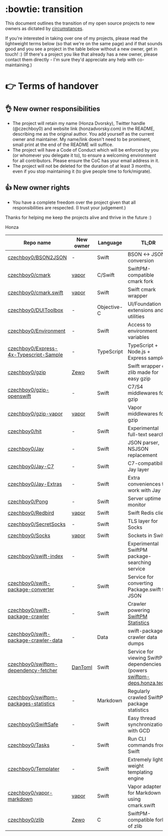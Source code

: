 # :bowtie: transition

This document outlines the transition of my open source projects to new owners as dictated by [circumstances](https://twitter.com/czechboy0/status/762662990135062528). 

If you're interested in taking over one of my projects, please read the lightweight terms below (so that we're on the same page) and if that sounds good and you see a project in the table below without a new owner, get in touch! :) (If there's a project you like that already has a new owner, please contact them directly - I'm sure they'd appreciate any help with co-maintaining.)

# :point_right: Terms of handover
## :ok_hand: New owner responsibilities

- The project will retain my name (Honza Dvorsky), Twitter handle (@czechboy0) and website link (honzadvorsky.com) in the README, describing me as the original author. You add yourself as the current owner and maintainer. My name/link doesn't need to be prominent, small print at the end of the README will suffice.
- The project will have a Code of Conduct which will be enforced by you (or whomever you delegate it to), to ensure a welcoming environment for all contributors. Please ensure the CoC has your email address in it.
- The project will not be deleted for the duration of at least 3 months, even if you stop maintaining it (to give people time to fork/migrate).

## :thumbsup: New owner rights

- You have a complete freedom over the project given that all responsibilities are respected. (I trust your judgement.)

Thanks for helping me keep the projects alive and thrive in the future :) 

Honza

| Repo name | New owner | Language | TL;DR |
| --- | --- | --- | --- |
| [czechboy0/BSON2JSON](https://github.com/czechboy0/BSON2JSON) | - | Swift | BSON <-> JSON conversion |
| [czechboy0/cmark](https://github.com/czechboy0/cmark) | [vapor](https://github.com/vapor/cmark) | C/Swift | SwiftPM-compatible cmark fork |
| [czechboy0/cmark.swift](https://github.com/czechboy0/cmark.swift) | [vapor](https://github.com/vapor/cmark.swift) | Swift | Swift cmark wrapper |
| [czechboy0/DUIToolbox](https://github.com/czechboy0/DUIToolbox) | - | Objective-C | UI/Foundation extensions and utilities |
| [czechboy0/Environment](https://github.com/czechboy0/Environment) | - | Swift | Access to environment variables |
| [czechboy0/Express-4x-Typescript-Sample](https://github.com/czechboy0/Express-4x-Typescript-Sample) | - | TypeScript | TypeScript + Node.js + Express sample |
| [czechboy0/gzip](https://github.com/czechboy0/gzip) | [Zewo](https://github.com/Zewo/gzip) | Swift | Swift wrapper of zlib made for easy gzip |
| [czechboy0/gzip-openswift](https://github.com/czechboy0/gzip-openswift) | - | Swift | C7/S4 middlewares for gzip |
| [czechboy0/gzip-vapor](https://github.com/czechboy0/gzip-vapor) | [vapor](https://github.com/vapor/gzip-provider) | Swift | Vapor middlewares for gzip |
| [czechboy0/hit](https://github.com/czechboy0/hit) | - | Swift | Experimental full-text search |
| [czechboy0/Jay](https://github.com/czechboy0/Jay) | - | Swift | JSON parser, NSJSON replacement |
| [czechboy0/Jay-C7](https://github.com/czechboy0/Jay-C7) | - | Swift | C7-compatibility Jay layer |
| [czechboy0/Jay-Extras](https://github.com/czechboy0/Jay-Extras) | - | Swift | Extra conveniences to work with Jay |
| [czechboy0/Pong](https://github.com/czechboy0/Pong) | - | Swift | Server uptime monitor |
| [czechboy0/Redbird](https://github.com/czechboy0/Redbird) | [vapor](https://github.com/vapor/Redbird) | Swift | Swift Redis client |
| [czechboy0/SecretSocks](https://github.com/czechboy0/SecretSocks) | - | Swift | TLS layer for Socks |
| [czechboy0/Socks](https://github.com/czechboy0/Socks) | [vapor](https://github.com/vapor/Socks) | Swift | Sockets in Swift |
| [czechboy0/swift-index](https://github.com/czechboy0/swift-index) | - | Swift | Experimental SwiftPM package-searching service |
| [czechboy0/swift-package-converter](https://github.com/czechboy0/swift-package-converter) | - | Swift | Service for converting Package.swift to JSON |
| [czechboy0/swift-package-crawler](https://github.com/czechboy0/swift-package-crawler) | - | Swift | Crawler powering [SwiftPM Statistics](https://github.com/czechboy0/swiftpm-packages-statistics) |
| [czechboy0/swift-package-crawler-data](https://github.com/czechboy0/swift-package-crawler-data) | - | Data | swift-package-crawler data dumps |
| [czechboy0/swiftpm-dependency-fetcher](https://github.com/czechboy0/swiftpm-dependency-fetcher) | [DanToml](https://github.com/DanToml/swiftpm-dependency-fetcher) | Swift | Service for viewing SwiftPM dependencies (powers [swiftpm-deps.honza.tech](http://swiftpm-deps.honza.tech/web)) |
| [czechboy0/swiftpm-packages-statistics](https://github.com/czechboy0/swiftpm-packages-statistics) | - | Markdown | Regularly crawled SwiftPM package statistics |
| [czechboy0/SwiftSafe](https://github.com/czechboy0/SwiftSafe) | - | Swift | Easy thread synchronization with GCD |
| [czechboy0/Tasks](https://github.com/czechboy0/Tasks) | - | Swift | Run CLI commands from Swift |
| [czechboy0/Templater](https://github.com/czechboy0/Templater) | - | Swift | Extremely light-weight templating engine |
| [czechboy0/vapor-markdown](https://github.com/czechboy0/vapor-markdown) | [vapor](https://github.com/vapor/markdown-provider) | Swift | Vapor adapter for Markdown using cmark.swift |
| [czechboy0/zlib](https://github.com/czechboy0/zlib) | [Zewo](https://github.com/Zewo/zlib) | C | SwiftPM-compatible fork of zlib |
